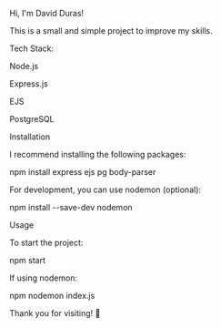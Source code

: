 Hi, I'm David Duras!

This is a small and simple project to improve my skills.

Tech Stack:

Node.js

Express.js

EJS

PostgreSQL

Installation

I recommend installing the following packages:

npm install express ejs pg body-parser

For development, you can use nodemon (optional):

npm install --save-dev nodemon

Usage

To start the project:

npm start

If using nodemon:

npm nodemon index.js

Thank you for visiting! 🚀

